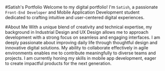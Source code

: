 #Satish's Portfolio
Welcome to my digital portfolio! I'm `Satish`, a passionate `Front-End Developer` and Mobile Application Development student dedicated to crafting intuitive and user-centered digital experiences.

#About Me
With a unique blend of creativity and technical expertise, my background in Industrial Design and UX Design allows me to approach development with a strong focus on seamless and engaging interfaces. I am deeply passionate about improving daily life through thoughtful design and innovative digital solutions. My ability to collaborate effectively in agile environments enables me to contribute meaningfully to diverse teams and projects. I am currently honing my skills in mobile app development, eager to create impactful products for the next generation.